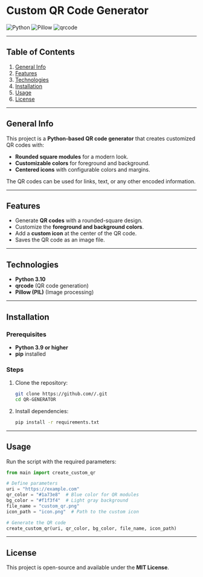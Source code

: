 # Custom QR Code Generator

![Python](https://img.shields.io/badge/python-3.9-blue)
![Pillow](https://img.shields.io/badge/Pillow-image%20processing-yellow)
![qrcode](https://img.shields.io/badge/qrcode-generator-orange)

---

## **Table of Contents**
1. [General Info](#general-info)
2. [Features](#features)
3. [Technologies](#technologies)
4. [Installation](#installation)
5. [Usage](#usage)
6. [License](#license)

---

## **General Info**
This project is a **Python-based QR code generator** that creates customized QR codes with:
- **Rounded square modules** for a modern look.
- **Customizable colors** for foreground and background.
- **Centered icons** with configurable colors and margins.

The QR codes can be used for links, text, or any other encoded information.

---

## **Features**
- Generate **QR codes** with a rounded-square design.
- Customize the **foreground and background colors**.
- Add a **custom icon** at the center of the QR code.
- Saves the QR code as an image file.

---

## **Technologies**
- **Python 3.10**
- **qrcode** (QR code generation)
- **Pillow (PIL)** (Image processing)

---

## **Installation**

### **Prerequisites**
- **Python 3.9 or higher**
- **pip** installed

### **Steps**
1. Clone the repository:
    ```bash
    git clone https://github.com//.git
    cd QR-GENERATOR
    ```
2. Install dependencies:
    ```bash
    pip install -r requirements.txt
    ```

---

## **Usage**

Run the script with the required parameters:

```python
from main import create_custom_qr

# Define parameters
uri = "https://example.com"
qr_color = "#1a73e8"  # Blue color for QR modules
bg_color = "#f1f3f4"  # Light gray background
file_name = "custom_qr.png"
icon_path = "icon.png"  # Path to the custom icon

# Generate the QR code
create_custom_qr(uri, qr_color, bg_color, file_name, icon_path)
```

---

## **License**
This project is open-source and available under the **MIT License**.

